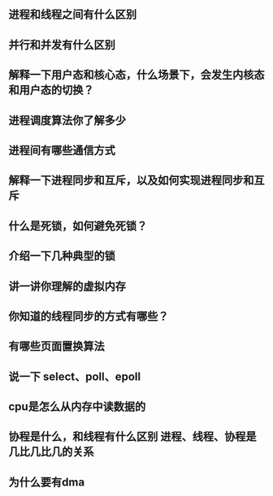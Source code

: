 ## 进程和线程之间有什么区别

## 并行和并发有什么区别

## 解释一下用户态和核心态，什么场景下，会发生内核态和用户态的切换？

## 进程调度算法你了解多少

## 进程间有哪些通信方式

## 解释一下进程同步和互斥，以及如何实现进程同步和互斥

## 什么是死锁，如何避免死锁？

## 介绍一下几种典型的锁

## 讲一讲你理解的虚拟内存

## 你知道的线程同步的方式有哪些？

## 有哪些页面置换算法

## 说一下 select、poll、epoll

## cpu是怎么从内存中读数据的

## 协程是什么，和线程有什么区别 进程、线程、协程是几比几比几的关系

## 为什么要有dma

